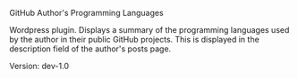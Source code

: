 GitHub Author's Programming Languages

Wordpress plugin. Displays a summary of the programming languages used by the author in their public GitHub projects. This is displayed in the description field of the author's posts page.

Version: dev-1.0